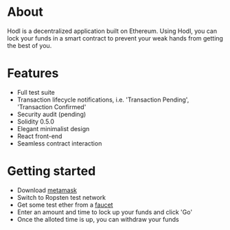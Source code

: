 # About

Hodl is a decentralized application built on Ethereum. Using Hodl, you can lock your funds in a smart contract to prevent your weak hands from getting the best of you.

# Features
- Full test suite
- Transaction lifecycle notifications, i.e. 'Transaction Pending', 'Transaction Confirmed'
- Security audit (pending)
- Solidity 0.5.0
- Elegant minimalist design
- React front-end
- Seamless contract interaction

# Getting started

- Download [metamask](https://metamask.io/)
- Switch to Ropsten test network
- Get some test ether from a [faucet](https://faucet.metamask.io/)
- Enter an amount and time to lock up your funds and click 'Go'
- Once the alloted time is up, you can withdraw your funds